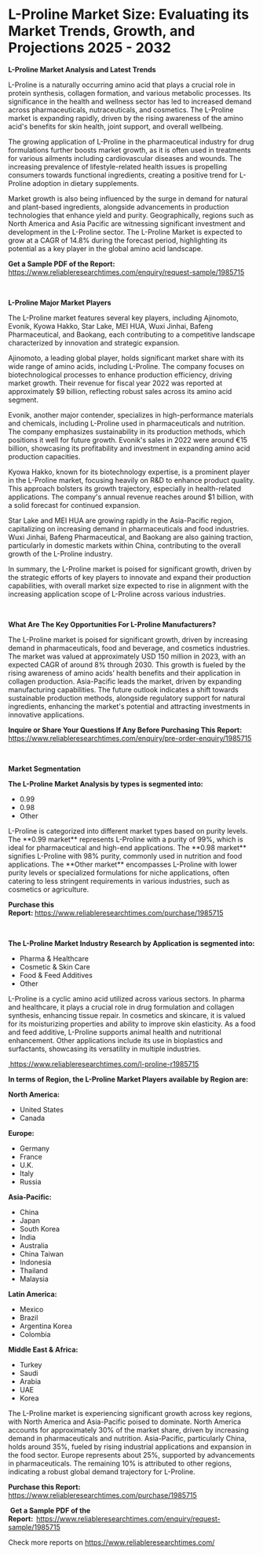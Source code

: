 <p><h1>L-Proline Market Size: Evaluating its Market Trends, Growth, and Projections 2025 - 2032</h1></p><p><strong>L-Proline Market Analysis and Latest Trends</strong></p>
<p><p>L-Proline is a naturally occurring amino acid that plays a crucial role in protein synthesis, collagen formation, and various metabolic processes. Its significance in the health and wellness sector has led to increased demand across pharmaceuticals, nutraceuticals, and cosmetics. The L-Proline market is expanding rapidly, driven by the rising awareness of the amino acid's benefits for skin health, joint support, and overall wellbeing.</p><p>The growing application of L-Proline in the pharmaceutical industry for drug formulations further boosts market growth, as it is often used in treatments for various ailments including cardiovascular diseases and wounds. The increasing prevalence of lifestyle-related health issues is propelling consumers towards functional ingredients, creating a positive trend for L-Proline adoption in dietary supplements.</p><p>Market growth is also being influenced by the surge in demand for natural and plant-based ingredients, alongside advancements in production technologies that enhance yield and purity. Geographically, regions such as North America and Asia Pacific are witnessing significant investment and development in the L-Proline sector. The L-Proline Market is expected to grow at a CAGR of 14.8% during the forecast period, highlighting its potential as a key player in the global amino acid landscape.</p></p>
<p><strong>Get a Sample PDF of the Report:&nbsp;</strong> <a href="https://www.reliableresearchtimes.com/enquiry/request-sample/1985715?utm_campaign=2229&utm_medium=2&utm_source=Github&utm_content=ia&utm_term=04022025&utm_id=l-proline">https://www.reliableresearchtimes.com/enquiry/request-sample/1985715</a></p>
<p>&nbsp;</p>
<p><strong>L-Proline Major Market Players</strong></p>
<p><p>The L-Proline market features several key players, including Ajinomoto, Evonik, Kyowa Hakko, Star Lake, MEI HUA, Wuxi Jinhai, Bafeng Pharmaceutical, and Baokang, each contributing to a competitive landscape characterized by innovation and strategic expansion.</p><p>Ajinomoto, a leading global player, holds significant market share with its wide range of amino acids, including L-Proline. The company focuses on biotechnological processes to enhance production efficiency, driving market growth. Their revenue for fiscal year 2022 was reported at approximately $9 billion, reflecting robust sales across its amino acid segment.</p><p>Evonik, another major contender, specializes in high-performance materials and chemicals, including L-Proline used in pharmaceuticals and nutrition. The company emphasizes sustainability in its production methods, which positions it well for future growth. Evonik's sales in 2022 were around €15 billion, showcasing its profitability and investment in expanding amino acid production capacities.</p><p>Kyowa Hakko, known for its biotechnology expertise, is a prominent player in the L-Proline market, focusing heavily on R&D to enhance product quality. This approach bolsters its growth trajectory, especially in health-related applications. The company's annual revenue reaches around $1 billion, with a solid forecast for continued expansion.</p><p>Star Lake and MEI HUA are growing rapidly in the Asia-Pacific region, capitalizing on increasing demand in pharmaceuticals and food industries. Wuxi Jinhai, Bafeng Pharmaceutical, and Baokang are also gaining traction, particularly in domestic markets within China, contributing to the overall growth of the L-Proline industry.</p><p>In summary, the L-Proline market is poised for significant growth, driven by the strategic efforts of key players to innovate and expand their production capabilities, with overall market size expected to rise in alignment with the increasing application scope of L-Proline across various industries.</p></p>
<p>&nbsp;</p>
<p><strong>What Are The Key Opportunities For L-Proline Manufacturers?</strong></p>
<p><p>The L-Proline market is poised for significant growth, driven by increasing demand in pharmaceuticals, food and beverage, and cosmetics industries. The market was valued at approximately USD 150 million in 2023, with an expected CAGR of around 8% through 2030. This growth is fueled by the rising awareness of amino acids’ health benefits and their application in collagen production. Asia-Pacific leads the market, driven by expanding manufacturing capabilities. The future outlook indicates a shift towards sustainable production methods, alongside regulatory support for natural ingredients, enhancing the market's potential and attracting investments in innovative applications.</p></p>
<p><strong>Inquire or Share Your Questions If Any Before Purchasing This Report:</strong> <a href="https://www.reliableresearchtimes.com/enquiry/pre-order-enquiry/1985715?utm_campaign=2229&utm_medium=2&utm_source=Github&utm_content=ia&utm_term=04022025&utm_id=l-proline">https://www.reliableresearchtimes.com/enquiry/pre-order-enquiry/1985715</a></p>
<p>&nbsp;</p>
<p><strong>Market Segmentation</strong></p>
<p><strong>The L-Proline Market Analysis by types is segmented into:</strong></p>
<p><ul><li>0.99</li><li>0.98</li><li>Other</li></ul></p>
<p><p>L-Proline is categorized into different market types based on purity levels. The **0.99 market** represents L-Proline with a purity of 99%, which is ideal for pharmaceutical and high-end applications. The **0.98 market** signifies L-Proline with 98% purity, commonly used in nutrition and food applications. The **Other market** encompasses L-Proline with lower purity levels or specialized formulations for niche applications, often catering to less stringent requirements in various industries, such as cosmetics or agriculture.</p></p>
<p><strong>Purchase this Report:&nbsp;</strong><a href="https://www.reliableresearchtimes.com/purchase/1985715?utm_campaign=2229&utm_medium=2&utm_source=Github&utm_content=ia&utm_term=04022025&utm_id=l-proline">https://www.reliableresearchtimes.com/purchase/1985715</a></p>
<p>&nbsp;</p>
<p><strong>The L-Proline Market Industry Research by Application is segmented into:</strong></p>
<p><ul><li>Pharma & Healthcare</li><li>Cosmetic & Skin Care</li><li>Food & Feed Additives</li><li>Other</li></ul></p>
<p><p>L-Proline is a cyclic amino acid utilized across various sectors. In pharma and healthcare, it plays a crucial role in drug formulation and collagen synthesis, enhancing tissue repair. In cosmetics and skincare, it is valued for its moisturizing properties and ability to improve skin elasticity. As a food and feed additive, L-Proline supports animal health and nutritional enhancement. Other applications include its use in bioplastics and surfactants, showcasing its versatility in multiple industries.</p></p>
<p><a href="https://www.reliableresearchtimes.com/l-proline-r1985715?utm_campaign=2229&utm_medium=2&utm_source=Github&utm_content=ia&utm_term=04022025&utm_id=l-proline">&nbsp;https://www.reliableresearchtimes.com/l-proline-r1985715</a></p>
<p><strong>In terms of Region, the L-Proline Market Players available by Region are:</strong></p>
<p>
    <p> <strong> North America: </strong>
        <ul>
            <li>United States</li>
            <li>Canada</li>
        </ul>
        </p> 
    <p> <strong> Europe: </strong>
        <ul>
            <li>Germany</li>
            <li>France</li>
            <li>U.K.</li>
            <li>Italy</li>
            <li>Russia</li>
        </ul>
        </p> 
    <p> <strong> Asia-Pacific: </strong>
        <ul>
            <li>China</li>
            <li>Japan</li>
            <li>South Korea</li>
            <li>India</li>
            <li>Australia</li>
            <li>China Taiwan</li>
            <li>Indonesia</li>
            <li>Thailand</li>
            <li>Malaysia</li>
        </ul>
        </p> 
    <p> <strong> Latin America: </strong>
        <ul>
            <li>Mexico</li>
            <li>Brazil</li>
            <li>Argentina Korea</li>
            <li>Colombia</li>
        </ul>
        </p> 
    <p> <strong> Middle East & Africa: </strong>
        <ul>
            <li>Turkey</li>
            <li>Saudi</li>
            <li>Arabia</li>
            <li>UAE</li>
            <li>Korea</li>
        </ul>
    </p>
    </p>
<p><p>The L-Proline market is experiencing significant growth across key regions, with North America and Asia-Pacific poised to dominate. North America accounts for approximately 30% of the market share, driven by increasing demand in pharmaceuticals and nutrition. Asia-Pacific, particularly China, holds around 35%, fueled by rising industrial applications and expansion in the food sector. Europe represents about 25%, supported by advancements in pharmaceuticals. The remaining 10% is attributed to other regions, indicating a robust global demand trajectory for L-Proline.</p></p>
<p><strong>Purchase this Report: </strong><a href="https://www.reliableresearchtimes.com/purchase/1985715?utm_campaign=2229&utm_medium=2&utm_source=Github&utm_content=ia&utm_term=04022025&utm_id=l-proline">https://www.reliableresearchtimes.com/purchase/1985715</a></p>
<p>&nbsp;<strong>Get a Sample PDF of the Report:&nbsp;&nbsp;</strong><a href="https://www.reliableresearchtimes.com/enquiry/request-sample/1985715?utm_campaign=2229&utm_medium=2&utm_source=Github&utm_content=ia&utm_term=04022025&utm_id=l-proline">https://www.reliableresearchtimes.com/enquiry/request-sample/1985715</a></p>
<p><strong></strong></p>
<p>Check more reports on <a href="https://www.reliableresearchtimes.com/?utm_campaign=2229&utm_medium=2&utm_source=Github&utm_content=ia&utm_term=04022025&utm_id=l-proline">https://www.reliableresearchtimes.com/</a></p>